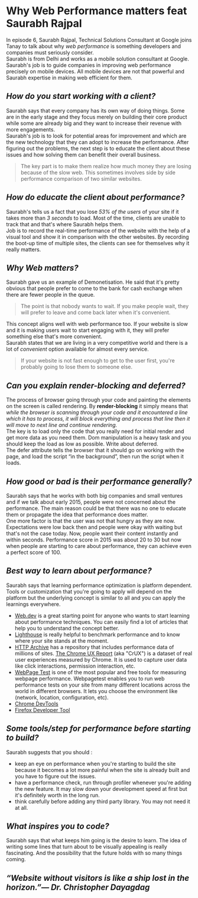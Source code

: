 # Why Web Performance matters feat Saurabh Rajpal
In episode 6, Saurabh Rajpal, Technical Solutions Consultant at Google joins Tanay to talk about why *web performance* is something developers and companies must seriously consider.  
Saurabh is from Delhi and works as a mobile solution consultant at Google. Saurabh's job is to guide companies in improving web performance precisely on mobile devices. All mobile devices are not that powerful and Saurabh expertise in making web efficient for them.

## *How do you start working with a client?*
Saurabh says that every company has its own way of doing things. Some are in the early stage and they focus merely on building their core product while some are already big and they want to increase their revenue with more engagements.  
Saurabh's job is to look for potential areas for improvement and which are the new technology that they can adopt to increase the performance. After figuring out the problems, the next step is to educate the client about these issues and how solving them can benefit their overall business.  
> The key part is to make them realize how much money they are losing because of the slow web. This sometimes involves side by side performance comparison of two similar websites.

## *How do educate the client about performance?*
Saurabh's tells us a fact that you lose *53% of the users* of your site if it takes more than *3 seconds* to load. Most of the time, clients are unable to track that and that's where Saurabh helps them.  
Job is to record the real-time performance of the website with the help of a visual tool and show it in comparison with the other websites. By recording the boot-up time of multiple sites, the clients can see for themselves why it really matters. 

## *Why Web matters?*
Saurabh gave us an example of Demonetisation. He said that it's pretty obvious that people prefer to come to the bank for cash exchange when there are fewer people in the queue.
> The point is that nobody wants to wait. If you make people wait, they will prefer to leave and come back later when it's convenient.

This concept aligns well with web performance too. If your website is slow and it is making users wait to start engaging with it, they will prefer something else that's more convenient.  
Saurabh states that we are living in a very competitive world and there is a lot of *convenient* option available for almost every service. 
> If your website is not fast enough to get to the user first, you're probably going to lose them to someone else.

## *Can you explain render-blocking and deferred?*
The process of browser going through your code and painting the elements on the screen is called rendering.
By **render-blocking** it simply means that *while the browser is scanning through your code and it encountered a line which it has to process, it will block everything and process that line then it will move to next line and continue rendering.*  
The key is to load only the code that you really need for initial render and get more data as you need them. Dom manipulation is a heavy task and you should keep the load as low as possible.
Write about deferred.  
The defer attribute tells the browser that it should go on working with the page, and load the script “in the background”, then run the script when it loads.

## *How good or bad is their performance generally?*
Saurabh says that he works with both big companies and small ventures and if we talk about early 2015, people were not concerned about the performance.
The main reason could be that there was no one to educate them or propagate the idea that performance does matter.  
One more factor is that the user was not that hungry as they are now. Expectations were low back then and people were okay with waiting but that's not the case today. Now, people want their content instantly and within seconds.
Performance score in 2015 was about 20 to 30 but now when people are starting to care about performance, they can achieve even a perfect score of 100.  

## *Best way to learn about performance?*
Saurabh says that learning performance optimization is platform dependent. Tools or customization that you're going to apply will depend on the platform but the underlying concept is similar to all and you can apply the learnings everywhere.  
* [Web.dev](www.web.dev) is a great starting point for anyone who wants to start learning about performance techniques. You can easily find a lot of articles that help you to understand the concept better.  
* [Lighthouse](https://developers.google.com/web/tools/lighthouse) is really helpful to benchmark performance and to know where your site stands at the moment.  
* [HTTP Archive](httparchive.org) has a repository that includes performance data of millions of sites. 
[The Chrome UX Report](https://developers.google.com/web/tools/chrome-user-experience-report) (aka "CrUX") is a dataset of real user experiences measured by Chrome. It is used to capture user data like click interactions, permission interaction, etc. 
* [WebPage Test](https://www.webpagetest.org/) is one of the most popular and free tools for measuring webpage performance. Webpagetest enables you to run web performance tests on your site from many different locations across the world in different browsers. It lets you choose the environment like (network, location, configuration, etc). 
* [Chrome DevTools](https://developers.google.com/web/tools/chrome-devtools)
* [Firefox Developer Tool](https://developer.mozilla.org/en-US/docs/Tools)

## *Some tools/step for performance before starting to build?*
Saurabh suggests that you should :
* keep an eye on performance when you're starting to build the site because it becomes a lot more painful when the site is already built and you have to figure out the issues.  
* have a performance check, run through profiler whenever you're adding the new feature. It may slow down your development speed at first but it's definitely worth in the long run.  
* think carefully before adding any third party library. You may not need it at all.

## *What inspires you to code?*
Saurabh says that what keeps him going is the desire to learn. The idea of writing some lines that turn about to be visually appealing is really fascinating. And the possibility that the future holds with so many things coming.

## *“Website without visitors is like a ship lost in the horizon.”― Dr. Christopher Dayagdag*